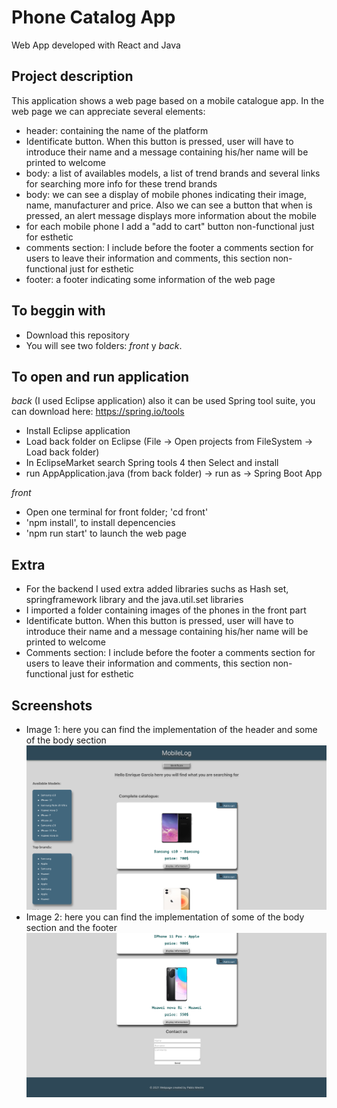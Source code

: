 # Phone Catalog App
Web App developed with React and Java

## Project description
This application shows a web page based on a mobile catalogue app.
In the web page we can appreciate several elements:
- header: containing the name of the platform
- Identificate button. When this button is pressed, user will have to introduce their name and a message containing his/her name will be printed to welcome
- body: a list of availables models, a list of trend brands and several links for searching more info for these trend brands
- body: we can see a display of mobile phones indicating their image, name, manufacturer and price. Also we can see a button that when is pressed, an alert message displays more information about the mobile
- for each mobile phone I add a "add to cart" button non-functional just for esthetic
- comments section: I include before the footer a comments section for users to leave their information and comments, this section non-functional just for esthetic
- footer: a footer indicating some information of the web page


## To beggin with

- Download this repository
- You will see two folders: *front* y *back*.

## To open and run application

*back*
(I used Eclipse application) also it can be used Spring tool suite, you can download here: https://spring.io/tools
- Install Eclipse application
- Load back folder on Eclipse (File -> Open projects from FileSystem -> Load back folder)
- In EclipseMarket search Spring tools 4 then Select and install
- run AppApplication.java (from back folder) -> run as -> Spring Boot App

*front*
- Open one terminal for front folder; 'cd front'
- 'npm install', to install depencencies
- 'npm run start' to launch the web page


## Extra
- For the backend I used extra added libraries suchs as Hash set, springframework library and the java.util.set libraries
- I imported a folder containing images of the phones in the front part
- Identificate button. When this button is pressed, user will have to introduce their name and a message containing his/her name will be printed to welcome
- Comments section: I include before the footer a comments section for users to leave their information and comments, this section non-functional just for esthetic

## Screenshots
- Image 1: here you can find the implementation of the header and some of the body section
![alt text](https://github.com/mestresas99/Mobile-catalogue/blob/master/front/src/components/images/cp1.png)
- Image 2: here you can find the implementation of some of the body section and the footer
![alt text](https://github.com/mestresas99/Mobile-catalogue/blob/master/front/src/components/images/cp2.png)

